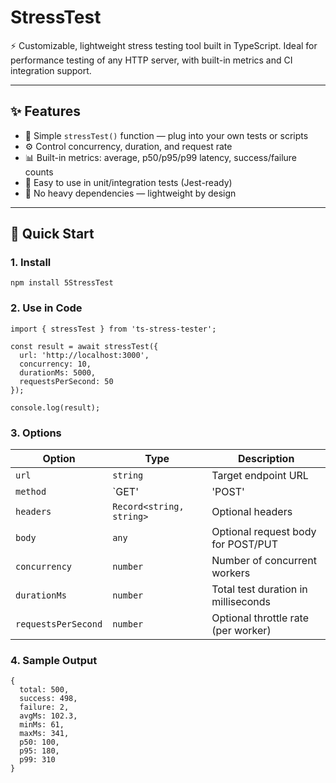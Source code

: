 # StressTest

⚡️ Customizable, lightweight stress testing tool built in TypeScript. Ideal for performance testing of any HTTP server, with built-in metrics and CI integration support.

---

## ✨ Features

- 🔁 Simple `stressTest()` function — plug into your own tests or scripts
- ⚙️ Control concurrency, duration, and request rate
- 📊 Built-in metrics: average, p50/p95/p99 latency, success/failure counts
- 🧪 Easy to use in unit/integration tests (Jest-ready)
- 🚫 No heavy dependencies — lightweight by design

---

## 🚀 Quick Start

### 1. Install

```
npm install 5StressTest
```

### 2. Use in Code
```
import { stressTest } from 'ts-stress-tester';

const result = await stressTest({
  url: 'http://localhost:3000',
  concurrency: 10,
  durationMs: 5000,
  requestsPerSecond: 50
});

console.log(result);
```

### 3. Options

| Option              | Type                      | Description                                      |
|---------------------|---------------------------|--------------------------------------------------|
| `url`               | `string`                  | Target endpoint URL                              |
| `method`            | `GET' | 'POST' | 'PUT' | 'DELETE'` | HTTP method (default: `'GET'`)         |
| `headers`           | `Record<string, string>`  | Optional headers                                 |
| `body`              | `any`                     | Optional request body for POST/PUT               |
| `concurrency`       | `number`                  | Number of concurrent workers                     |
| `durationMs`        | `number`                  | Total test duration in milliseconds              |
| `requestsPerSecond` | `number`                  | Optional throttle rate (per worker)              |


### 4. Sample Output
```
{
  total: 500,
  success: 498,
  failure: 2,
  avgMs: 102.3,
  minMs: 61,
  maxMs: 341,
  p50: 100,
  p95: 180,
  p99: 310
}
```